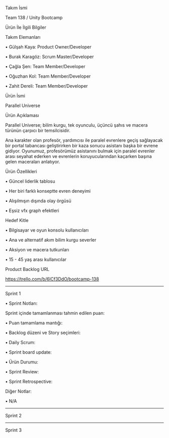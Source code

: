 Takım İsmi

Team 138 / Unity Bootcamp

Ürün İle İlgili Bilgiler


Takım Elemanları

•	Gülşah Kaya: Product Owner/Developer

•	Burak Karagöz: Scrum Master/Developer

•	Çağla Şen: Team Member/Developer

•	Oğuzhan Kol: Team Member/Developer

•	Zahit Dereli: Team Member/Developer


Ürün İsmi

Parallel Universe


Ürün Açıklaması

 Parallel Universe; bilim kurgu, tek oyunculu, üçüncü şahıs ve macera türünün çarpıcı bir temsilcisidir. 
 
 Ana karakter olan profesör, yardımcısı ile paralel evrenlere geçiş sağlayacak bir portal tabancası geliştirirken bir kaza sonucu asistanı başka bir evrene gidiyor. 
 Oyunumuz, profesörümüz asistanını bulmak için paralel evrenler arası seyahat ederken ve evrenlerin koruyucularından kaçarken başına gelen maceraları anlatıyor.
 
Ürün Özellikleri

•	Güncel liderlik tablosu

•	Her biri farklı konseptte evren deneyimi

•	Alışılmışın dışında olay örgüsü

•	Eşsiz vfx graph efektleri


Hedef Kitle

•	Bilgisayar ve oyun konsolu kullanıcıları

•	Ana ve alternatif akım bilim kurgu severler

•	Aksiyon ve macera tutkunları

•	15 - 45 yaş arası kullanıcılar


Product Backlog URL

https://trello.com/b/6lCf3DdO/bootcamp-138


________________________________________
Sprint 1


•	Sprint Notları: 

Sprint içinde tamamlanması tahmin edilen puan: 

•	Puan tamamlama mantığı: 

•	Backlog düzeni ve Story seçimleri: 

•	Daily Scrum: 

•	Sprint board update:   

•	Ürün Durumu: 

•	Sprint Review: 

•	Sprint Retrospective:

Diğer Notlar:

•	N/A

________________________________________
Sprint 2

________________________________________
Sprint 3

